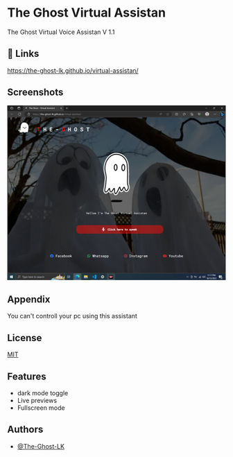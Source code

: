 
# The Ghost Virtual Assistan

The Ghost Virtual Voice Assistan V 1.1


## 🔗 Links

https://the-ghost-lk.github.io/virtual-assistan/



## Screenshots

![App Screenshot](https://github.com/The-Ghost-LK/virtual-assistan/blob/main/res/ss.png)


## Appendix

You can't controll your pc using this assistant


## License

[MIT](https://github.com/The-Ghost-LK/virtual-assistan/blob/main/LICENSE)


## Features

- dark mode toggle
- Live previews
- Fullscreen mode


## Authors

- [@The-Ghost-LK](https://github.com/The-Ghost-LK)
